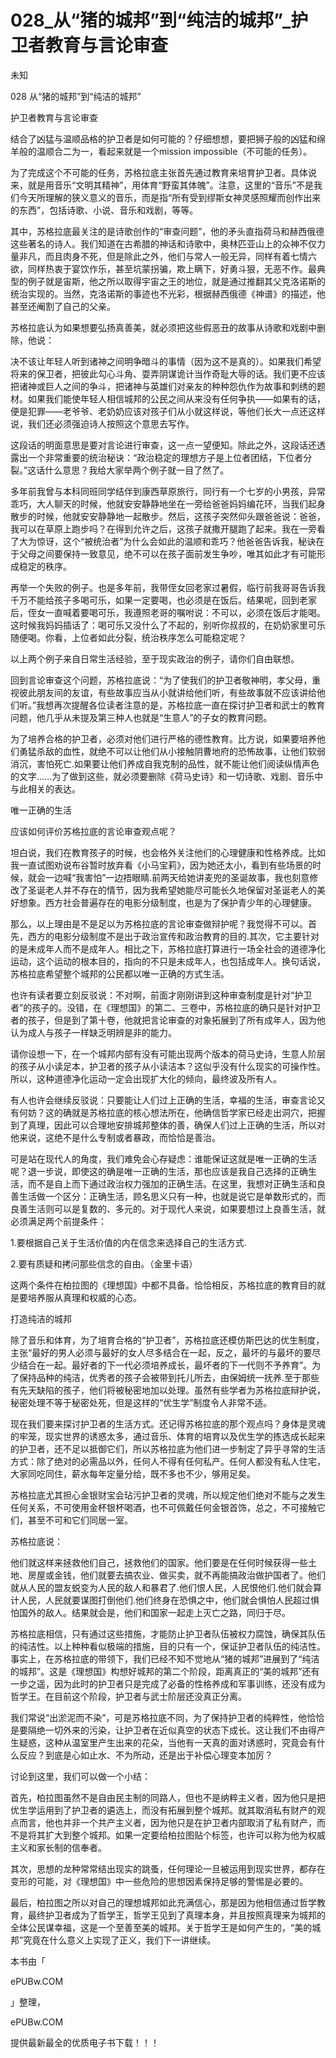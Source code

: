 # 028_从“猪的城邦”到“纯洁的城邦”_护卫者教育与言论审查

未知

028 从“猪的城邦”到“纯洁的城邦”

护卫者教育与言论审查

结合了凶猛与温顺品格的护卫者是如何可能的？仔细想想，要把狮子般的凶猛和绵羊般的温顺合二为一，看起来就是一个mission impossible（不可能的任务）。

为了完成这个不可能的任务，苏格拉底主张首先通过教育来培育护卫者。具体说来，就是用音乐“文明其精神”，用体育“野蛮其体魄”。注意，这里的“音乐”不是我们今天所理解的狭义意义的音乐，而是指“所有受到缪斯女神灵感照耀而创作出来的东西”，包括诗歌、小说、音乐和戏剧，等等。

其中，苏格拉底最关注的是诗歌创作的“审查问题”，他的矛头直指荷马和赫西俄德这些著名的诗人。我们知道在古希腊的神话和诗歌中，奥林匹亚山上的众神不仅力量非凡，而且肉身不死，但是除此之外，他们与常人一般无异，同样有着七情六欲，同样热衷于宴饮作乐，甚至坑蒙拐骗，欺上瞒下，好勇斗狠，无恶不作。最典型的例子就是宙斯，他之所以取得宇宙之王的地位，就是通过推翻其父克洛诺斯的统治实现的。当然，克洛诺斯的事迹也不光彩，根据赫西俄德《神谱》的描述，他甚至还阉割了自己的父亲。

苏格拉底认为如果想要弘扬真善美，就必须把这些假恶丑的故事从诗歌和戏剧中删除，他说：

决不该让年轻人听到诸神之间明争暗斗的事情（因为这不是真的）。如果我们希望将来的保卫者，把彼此勾心斗角、耍弄阴谋诡计当作奇耻大辱的话。我们更不应该把诸神或巨人之间的争斗，把诸神与英雄们对亲友的种种怨仇作为故事和刺绣的题材。如果我们能使年轻人相信城邦的公民之间从来没有任何争执——如果有的话，便是犯罪——老爷爷、老奶奶应该对孩子们从小就这样说，等他们长大一点还这样说，我们还必须强迫诗人按照这个意思去写作。

这段话的明面意思是要对言论进行审查，这一点一望便知。除此之外，这段话还透露出一个非常重要的统治秘诀：“政治稳定的理想方子是上位者团结，下位者分裂。”这话什么意思？我给大家举两个例子就一目了然了。

多年前我曾与本科同班同学结伴到康西草原旅行，同行有一个七岁的小男孩，异常乖巧，大人聊天的时候，他就安安静静地坐在一旁给爸爸妈妈编花环，当我们起身散步的时候，他就安安静静地一起散步。然后，这孩子突然仰头跟爸爸说：爸爸，我可以在草原上跑步吗？在得到允许之后，这孩子就撒开腿跑了起来。我在一旁看了大为惊讶，这个“被统治者”为什么会如此的温顺和乖巧？他爸爸告诉我，秘诀在于父母之间要保持一致意见，绝不可以在孩子面前发生争吵，唯其如此才有可能形成稳定的秩序。

再举一个失败的例子。也是多年前，我带侄女回老家过暑假，临行前我哥哥告诉我千万不能给孩子多喝可乐，如果一定要喝，也必须是在饭后。结果呢，回到老家后，侄女一直喊着要喝可乐，我遵照老哥的嘱咐说：不可以，必须在饭后才能喝。这时候我妈妈插话了：喝可乐又没什么了不起的，别听你叔叔的，在奶奶家里可乐随便喝。你看，上位者如此分裂，统治秩序怎么可能稳定呢？

以上两个例子来自日常生活经验，至于现实政治的例子，请你们自由联想。

回到言论审查这个问题，苏格拉底说：“为了使我们的护卫者敬神明，孝父母，重视彼此朋友间的友谊，有些故事应当从小就讲给他们听，有些故事就不应该讲给他们听。”我想再次提醒各位读者注意的是，苏格拉底一直在探讨护卫者和武士的教育问题，他几乎从未提及第三种人也就是“生意人”的子女的教育问题。

为了培养合格的护卫者，必须对他们进行严格的德性教育。比方说，如果要培养他们勇猛杀敌的血性，就绝不可以让他们从小接触阴曹地府的恐怖故事，让他们软弱消沉，害怕死亡.如果要让他们养成自我克制的品性，就不能让他们阅读纵情声色的文字……为了做到这些，就必须要删除《荷马史诗》和一切诗歌、戏剧、音乐中与此相关的表达。

唯一正确的生活

应该如何评价苏格拉底的言论审查观点呢？

坦白说，我们在教育孩子的时候，也会格外关注他们的心理健康和性格养成。比如我一直试图劝说布谷暂时放弃看《小马宝莉》，因为她还太小，看到有些场景的时候，就会一边喊“我害怕”一边捂眼睛.前两天给她讲麦兜的圣诞故事，我也刻意修改了圣诞老人并不存在的情节，因为我希望她能尽可能长久地保留对圣诞老人的美好想象。西方社会普遍存在的电影分级制度，也是为了保护青少年的心理健康。

那么，以上理由是不是足以为苏格拉底的言论审查做辩护呢？我觉得不可以。首先，西方的电影分级制度不是出于政治宣传和政治教育的目的.其次，它主要针对的是未成年人而不是成年人。相比之下，苏格拉底打算进行一场全社会的道德净化运动，这个运动的根本目的，指向的不只是未成年人，也包括成年人。换句话说，苏格拉底希望整个城邦的公民都以唯一正确的方式生活。

也许有读者要立刻反驳说：不对啊，前面才刚刚讲到这种审查制度是针对“护卫者”的孩子的。没错，在《理想国》的第二、三卷中，苏格拉底的确只是针对护卫者的孩子，但是到了第十卷，他就把言论审查的对象拓展到了所有成年人，因为他认为成人与孩子一样缺乏明辨是非的能力。

请你设想一下，在一个城邦内部有没有可能出现两个版本的荷马史诗，生意人阶层的孩子从小读足本，护卫者的孩子从小读洁本？这似乎没有什么现实的可操作性。所以，这种道德净化运动一定会出现扩大化的倾向，最终波及所有人。

有人也许会继续反驳说：只要能让人们过上正确的生活，幸福的生活，审查言论又有何妨？这的确就是苏格拉底的核心想法所在，他确信哲学家已经走出洞穴，把握到了真理，因此可以合理地安排城邦整体的善，确保人们过上正确的生活，所以对他来说，这绝不是什么专制或者暴政，而恰恰是善治。

可是站在现代人的角度，我们难免会心存疑虑：谁能保证这就是唯一正确的生活呢？退一步说，即使这的确是唯一正确的生活，那也应该是我自己选择的正确生活，而不是自上而下通过政治权力强加的正确生活。在这里，我想对正确生活和良善生活做一个区分：正确生活，顾名思义只有一种，也就是说它是单数形式的，而良善生活则可以是复数的、多元的。对于现代人来说，如果要想过上良善生活，就必须满足两个前提条件：

1.要根据自己关于生活价值的内在信念来选择自己的生活方式.

2.要有质疑和拷问那些信念的自由。（金里卡语）

这两个条件在柏拉图的《理想国》中都不具备。恰恰相反，苏格拉底的教育目的就是要培养服从真理和权威的心态。

打造纯洁的城邦

除了音乐和体育，为了培育合格的“护卫者”，苏格拉底还模仿斯巴达的优生制度，主张“最好的男人必须与最好的女人尽多结合在一起，反之，最坏的与最坏的要尽少结合在一起。最好者的下一代必须培养成长，最坏者的下一代则不予养育”。为了保持品种的纯洁，优秀者的孩子会被带到托儿所去，由保姆统一抚养.至于那些有先天缺陷的孩子，他们将被秘密地加以处理。虽然有些学者为苏格拉底辩护说，秘密处理不等于秘密处死，但是这样的“优生学”制度令人非常不适。

现在我们要来探讨护卫者的生活方式。还记得苏格拉底的那个观点吗？身体是灵魂的牢笼，现实世界的诱惑太多，通过音乐、体育的培育以及优生学的拣选成长起来的护卫者，还不足以抵御它们，所以苏格拉底为他们进一步制定了异乎寻常的生活方式：除了绝对的必需品以外，任何人不得有任何私产。任何人都没有私人住宅，大家同吃同住，薪水每年定量分给，既不多也不少，够用足矣。

苏格拉底尤其担心金银财宝会玷污护卫者的灵魂，所以规定他们绝对不能与之发生任何关系，不可使用金杯银杯喝酒，也不可佩戴任何金银首饰，总之，不可接触它们，甚至不可和它们同居一室。

苏格拉底说：

他们就这样来拯救他们自己，拯救他们的国家。他们要是在任何时候获得一些土地、房屋或金钱，他们就要去搞农业、做买卖，就不再能搞政治做护国者了。他们就从人民的盟友蜕变为人民的敌人和暴君了.他们恨人民，人民恨他们.他们就会算计人民，人民就要谋图打倒他们.他们终身在恐惧之中，他们就会惧怕人民超过惧怕国外的敌人。结果就会是，他们和国家一起走上灭亡之路，同归于尽。

苏格拉底相信，只有通过这些措施，才能防止护卫者队伍被权力腐蚀，确保其队伍的纯洁性。以上种种看似极端的措施，目的只有一个，保证护卫者队伍的纯洁性。事实上，在苏格拉底的带领下，我们已经不知不觉地从“猪的城邦”进展到了“纯洁的城邦”。这是《理想国》构想好城邦的第二个阶段，距离真正的“美的城邦”还有一步之遥，因为此时的护卫者只是完成了必备的性格养成和军事训练，还没有成为哲学王。在目前这个阶段，护卫者与武士阶层还没真正分离。

我们常说“出淤泥而不染”，可是苏格拉底不同，为了保持护卫者的纯粹性，他恰恰是要隔绝一切外来的污染，让护卫者在近似真空的状态下成长。这让我们不由得产生疑惑，这种从温室里产生出来的花朵，当他有一天真的面对诱惑时，究竟会有什么反应？到底是心如止水、不为所动，还是出于补偿心理变本加厉？

讨论到这里，我们可以做一个小结：

首先，柏拉图虽然不是自由民主制的同路人，但也不是纳粹主义者，因为他只是把优生学运用到了护卫者的遴选上，而没有拓展到整个城邦。就其取消私有财产的观点而言，他也并非一个共产主义者，因为他只是在护卫者内部取消了私有财产，而不是将其扩大到整个城邦。如果一定要给柏拉图贴个标签，也许可以称为他为权威主义和家长制的信奉者。

其次，思想的龙种常常结出现实的跳蚤，任何理论一旦被运用到现实世界，都存在变形的可能，对《理想国》中一些危险的思想因素保持足够的警惕是必要的。

最后，柏拉图之所以对自己的理想城邦如此充满信心，那是因为他相信通过哲学教育，最终护卫者成为了哲学王，哲学王见到了真理本身，并且按照真理来为城邦的全体公民谋幸福，这是一个至善至美的城邦。关于哲学王是如何产生的，“美的城邦”究竟在什么意义上实现了正义，我们下一讲继续。

本书由「

ePUBw.COM

」整理，

ePUBw.COM

提供最新最全的优质电子书下载！！！